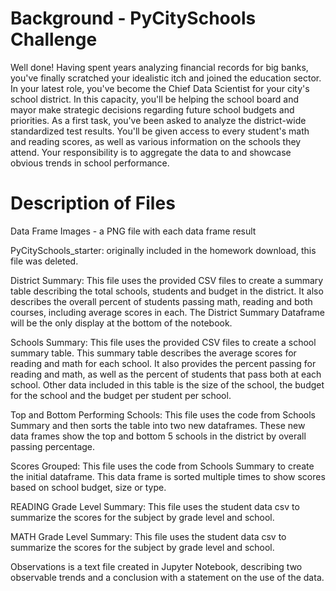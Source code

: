 # Background - PyCitySchools Challenge
Well done! Having spent years analyzing financial records for big banks, you've finally scratched your idealistic itch and joined the education sector. In your latest role, you've become the Chief Data Scientist for your city's school district. In this capacity, you'll be helping the  school board and mayor make strategic decisions regarding future school budgets and priorities.
As a first task, you've been asked to analyze the district-wide standardized test results. You'll be given access to every student's math and reading scores, as well as various information on the schools they attend. Your responsibility is to aggregate the data to and showcase obvious trends in school performance.

# Description of Files

Data Frame Images - a PNG file with each data frame result

PyCitySchools_starter: originally included in the homework download, this file was deleted.

District Summary: This file uses the provided CSV files to create a summary table describing the total schools, students and budget in the district.  It also describes the overall percent of students passing math, reading and both courses, including average scores in each.  The District Summary Dataframe will be the only display at the bottom of the notebook.

Schools Summary: This file uses the provided CSV files to create a school summary table.  This summary table describes the average scores for reading and math for each school.  It also provides the percent passing for reading and math, as well as the percent of students that pass both at each school.  Other data included in this table is the size of the school, the budget for the school and the budget per student per school.

Top and Bottom Performing Schools: This file uses the code from Schools Summary and then sorts the table into two new dataframes.  These new data frames show the top and bottom 5 schools in the district by overall passing percentage.

Scores Grouped: This file uses the code from Schools Summary to create the initial dataframe.  This data frame is sorted multiple times to show scores based on school budget, size or type.

READING Grade Level Summary: This file uses the student data csv to summarize the scores for the subject by grade level and school.

MATH Grade Level Summary: This file uses the student data csv to summarize the scores for the subject by grade level and school.


Observations is a text file created in Jupyter Notebook, describing two observable trends and a conclusion with a statement on the use of the data.
